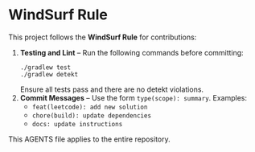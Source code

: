 # WindSurf Rule

This project follows the **WindSurf Rule** for contributions:

1. **Testing and Lint** – Run the following commands before committing:
   ```
   ./gradlew test
   ./gradlew detekt
   ```
   Ensure all tests pass and there are no detekt violations.
2. **Commit Messages** – Use the form `type(scope): summary`. Examples:
   - `feat(leetcode): add new solution`
   - `chore(build): update dependencies`
   - `docs: update instructions`

This AGENTS file applies to the entire repository.
